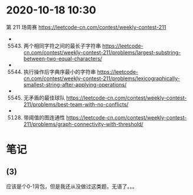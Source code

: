 
# 2020-10-18 10:30

第 211 场周赛 https://leetcode-cn.com/contest/weekly-contest-211
- 5543. 两个相同字符之间的最长子字符串 https://leetcode-cn.com/contest/weekly-contest-211/problems/largest-substring-between-two-equal-characters/
- 5544. 执行操作后字典序最小的字符串 https://leetcode-cn.com/contest/weekly-contest-211/problems/lexicographically-smallest-string-after-applying-operations/
- 5545. 无矛盾的最佳球队 https://leetcode-cn.com/contest/weekly-contest-211/problems/best-team-with-no-conflicts/
- 5128. 带阈值的图连通性 https://leetcode-cn.com/contest/weekly-contest-211/problems/graph-connectivity-with-threshold/

# 笔记

## (3)

应该是个0-1背包，但是我还从没做过这类题，无语了。。。
